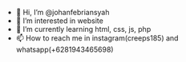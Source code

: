 - 👋 Hi, I’m @johanfebriansyah
- 👀 I’m interested in website
- 🌱 I’m currently learning html, css, js, php
- 📫 How to reach me in instagram(creeps185) and whatsapp(+6281943465698)

<!---
johanfebriansyah/johanfebriansyah is a ✨ special ✨ repository because its `README.md` (this file) appears on your GitHub profile.
You can click the Preview link to take a look at your changes.
--->
